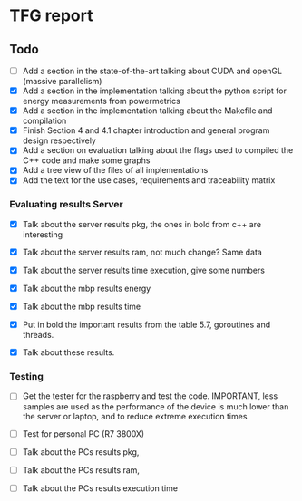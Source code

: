# TFG report

## Todo
- [ ] Add a section in the state-of-the-art talking about CUDA and openGL (massive parallelism)
- [x] Add a section in the implementation talking about the python script for energy measurements from powermetrics
- [x] Add a section in the implementation talking about the Makefile and compilation
- [x] Finish Section 4 and 4.1 chapter introduction and general program design respectively 
- [x] Add a section on evaluation talking about the flags used to compiled the C++ code and make some graphs
- [x] Add a tree view of the files of all implementations
- [x] Add the text for the use cases, requirements and traceability matrix

### Evaluating results Server
- [x] Talk about the server results pkg, the ones in bold from c++ are interesting
- [x] Talk about the server results ram, not much change? Same data
- [x] Talk about the server results time execution, give some numbers 

- [x] Talk about the mbp results energy
- [x] Talk about the mbp results time

- [x] Put in bold the important results from the table 5.7, goroutines and threads.
- [x] Talk about these results.

### Testing
- [ ] Get the tester for the raspberry and test the code. IMPORTANT, less samples are used as the performance of the device is much lower than the server or laptop, and to reduce extreme execution times

- [ ] Test for personal PC (R7 3800X)

- [ ] Talk about the PCs results pkg, 
- [ ] Talk about the PCs results ram, 
- [ ] Talk about the PCs results execution time 